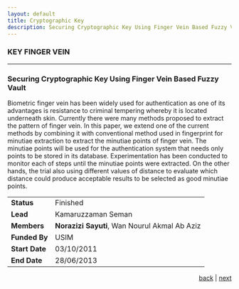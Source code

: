```yaml
---
layout: default
title: Cryptographic Key
description: Securing Cryptographic Key Using Finger Vein Based Fuzzy Vault.
---
```


### KEY FINGER VEIN

* * *
<!--KEY FINGER VEIN-->

### Securing Cryptographic Key Using Finger Vein Based Fuzzy Vault

Biometric finger vein has been widely used for authentication as one of its advantages is resistance to criminal tempering whereby it is located underneath skin. Currently there were many methods proposed to extract the pattern of finger vein. In this paper, we extend one of the current methods by combining it with conventional method used in fingerprint for minutiae extraction to extract the minutiae points of finger vein. The minutiae points will be used for the authentication system that needs only points to be stored in its database. Experimentation has been conducted to monitor each of steps until the minutiae points were extracted. On the other hands, the trial also using different values of distance to evaluate which distance could produce acceptable results to be selected as good minutiae points.

| | |
| ---- | --- |
| **Status** | Finished |
| **Lead** | Kamaruzzaman Seman |
| **Members** | **Norazizi Sayuti**, Wan Nourul Akmal Ab Aziz |
| **Funded By** | USIM |
| **Start Date** | 03/10/2011 |
| **End Date** | 28/06/2013 |

<p style="text-align: right;">
<a href="malaria">back</a> | <a href="provision">next</a> 
</p>
